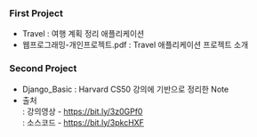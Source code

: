 ### First Project

- Travel : 여행 계획 정리 애플리케이션
- 웹프로그래밍-개인프로젝트.pdf : Travel 애플리케이션 프로젝트 소개


### Second Project

- Django_Basic : Harvard CS50 강의에 기반으로 정리한 Note
- 출처  
: 강의영상 - https://bit.ly/3z0GPf0  
: 소스코드 - https://bit.ly/3pkcHXF  
 

